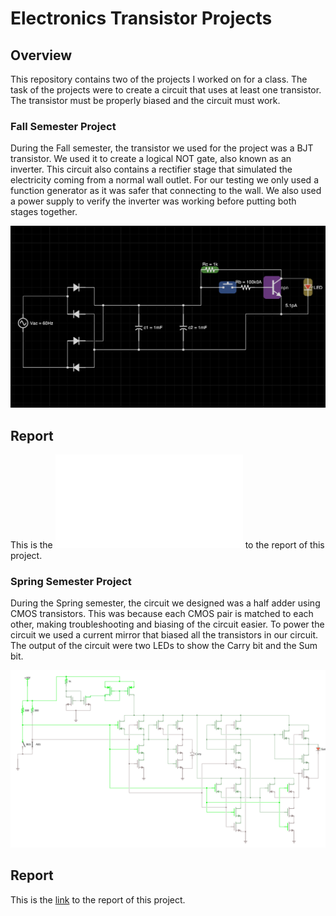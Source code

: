 # Electronics Transistor Projects

## Overview

This repository contains two of the projects I worked on for a class. The task of the projects were to create a circuit that uses at least one transistor. The transistor must be properly biased and the circuit must work.

### Fall Semester Project

During the Fall semester, the transistor we used for the project was a BJT transistor. We used it to create a logical NOT gate, also known as an inverter. This circuit also contains a rectifier stage that simulated the electricity coming from a normal wall outlet. For our testing we only used a function generator as it was safer that connecting to the wall. We also used a power supply to verify the inverter was working before putting both stages together.

![schematic](fall/schematic.png)

## Report

This is the ![link](fall/FinalProject_ENGIN365.pdf) to the report of this project.

### Spring Semester Project

During the Spring semester, the circuit we designed was a half adder using CMOS transistors. This was because each CMOS pair is matched to each other, making troubleshooting and biasing of the circuit easier. To power the circuit we used a current mirror that biased all the transistors in our circuit. The output of the circuit were two LEDs to show the Carry bit and the Sum bit.

![schematic](spring/366_project.png)

## Report

This is the [link](spring/FinalProject_366_Chang_Ibreljic.pdf) to the report of this project.